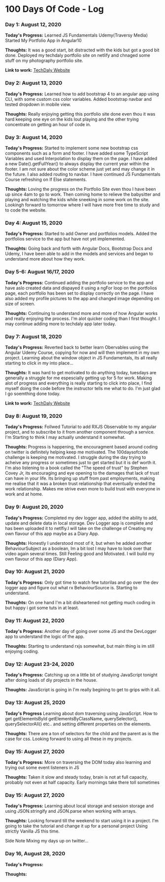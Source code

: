 # 100 Days Of Code - Log

### Day 1: August 12, 2020 

**Today's Progress:** Learned JS Fundamentals Udemy(Traversy Media) Started My Portfolio App in Angular10

**Thoughts:** It was a good start, bit distracted with the kids but got a good bit done. Deployed my techdaly portfolio site on netlify and chnaged some stuff on my photography portfolio site.

**Link to work:** [TechDaly Website](https://techdaly.netlify.app)


### Day 2: August 13, 2020 

**Today's Progress:** Learned how to add bootstrap 4 to an angular app using CLI, with some custom css color variables. Added bootstrap navbar and tested dropdown in mobile view.

**Thoughts:** Really enjoying getting this portfolio site done even thou it was hard keeping one eye on the kids lout playing and the other trying concentrate on getting an hour of code in.

### Day 3: August 14, 2020

**Today's Progress:** Started to implement some new bootstrap css components such as a form and footer. I have added some TypeScript Variables and used Interpolation to display them on the page. I have added a new Date().getFullYear() to always display the current year within the footer. I am not sure about the color scheme just yet and may change it in the future. I also added routing to navbar.
I have continued JS Fundamentals Course refreshing on If Else statements.

**Thoughts:** Loving the progress on the Portfolio Site even thou I have been up since 4am to go to work. Then coming home to relieve the babysitter and playing and watching the kids while sneeking in some work on the site. Lookingh forward to tomorrow where I will have more free time to study and to code the website.

### Day 4: August 15, 2020

**Today's Progress:** Started to add Owner and portfolios models. Added the portfolios service to the app but have not yet implemented.

**Thoughts:** Going back and forth with Angular Docs, Bootstrap Docs and Udemy, I have been able to add in the models and services and began to understand more about how they work.

### Day 5-6: August 16/17, 2020

**Today's Progress:** Continued adding the portfolio service to the app and have aslo created data and dispayed it using a ngFor loop on the portfolios page, each portfolio has been set to display correctly on the page. I have also added my profile pictures to the app and changed image depending on size of screen. 

**Thoughts:** Continuing to understand more and more of how Angular works and really enjoying the process. I'm alot quicker coding than I first thought. I may continue adding more to techdaly app later today.

### Day 7: August 18, 2020

**Today's Progress:** Reverted back to better learn Obervables using the Angular Udemy Course, copying for now and will then implement in my own project. Learning about the window object in JS Fundamentals, its all really starting to click in my into place...

**Thoughts:** It was hard to get motivated to do anything today, tuesdays are generally a struggle for me espescially getting up for 5 for work. Making alot of progress and everything is really starting to click into place, I find myself doing the code before the instructor tells me what to do. I'm just glad I go soemthing done today.

**Link to work:** [TechDaly Website](https://techdalydevlogger.netlify.app)

### Day 8: August 19, 2020

**Today's Progress:** Follwed Tutorial to add RXJS Observable to my angular project, and to subscribe to it from another component through a service.
I'm Starting to think I may actually understand it somewhat.

**Thoughts:** Progress is happening, the encouragment based around coding on twitter is definitely helping keep me motivated. The 100daysofcode challenge is keeping me motivated. I struggle during the day trying to acheive any progress or sometimes just to get started but it is def worth it. I'm also listening to a book called the "The speed of trust" by Stephen Covey Jr, its encouraging and eye opening to the damages that lack of trust can have in your life. Its bringing up stuff from past employments, making me realise that it was a broken trust relationship that eventually ended the work relationship. Makes me strive even more to build trust with everyone in work and at home.

### Day 9: August 20, 2020

**Today's Progress:** Completed my dev logger app, added the ability to add, update and delete data in local storage. Dev Logger app is complete and has been uploaded it to netlfiy.I will take on the challenge of Creating my own flavour of this app maybe as a Diary App. 

**Thoughts:** Honestly I understood most of it, but when he added another BehaviourSubject as a boolean, Im a bit lost I may have to look over that video again several times. Still Feeling good and Motivated. I will build my own flavour of this app (Diary App). 

### Day 10: August 21, 2020

**Today's Progress:** Only got time to watch few tutorilas and go over the dev logger app and figure out what rx BehaviourSource is. Starting to understand.

**Thoughts:** On one hand I'm a bit disheartened not getting much coding in but happy i got some tuts in at least.

### Day 11: August 22, 2020

**Today's Progress:** Another day of going over some JS and the DevLogger app to understand the logic of the app.

**Thoughts:** Starting to understand rxjs somewhat, but main thing is im still enjoying coding.

### Day 12: August 23-24, 2020

**Today's Progress:** Catching up on a little bit of studying JavaScript tonight after doing loads of diy projects in the house.

**Thoughts:** JavaScript is going in I'm really begining to get to grips with it all. 

### Day 13: August 25, 2020

**Today's Progress** Learning about dom traversing using JavaScript. How to get getElementsById getElementsByClassName, querySelector(), querySelectorAll() etc..  and setting different properties on the elements. 

**Thoughts:** There are a ton of selectors for the child and the parent as is the case for css. Looking forward to using all these in my projects.

### Day 15: August 27, 2020

**Today's Progress:**
More on traversing the DOM today also learning and trying out some event listeners in JS

**Thoughts:**
Taken it slow and steady today, brain is not at full capacity, probably not even at half capacity. Early mornings take there toll sometimes

### Day 15: August 27, 2020

**Today's Progress:** Learning about local storage and session storage and using JSON.stringify and JSON.parse when working with arrays. 

**Thoughts:**
Looking forward till the weekend to start using it in a project. I'm going to take the tutorial and change it up for a personal project Using strictly Vanilla JS this time.

Side Note Mixing my days up on twitter...

### Day 16, August 28, 2020

**Today's Progress:**

**Thoughts:**

